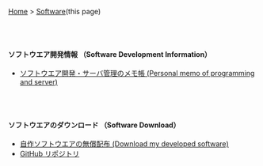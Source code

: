 <!-- HTML本文ここから（貼付ここから） -->
[Home](../index.html) > [Software](./index.html)(this page)

<br />
<br />


#### ソフトウエア開発情報 （Software Development Information）

- [ソフトウエア開発・サーバ管理のメモ帳 (Personal memo of programming and server)](https://oasis.halfmoon.jp/mw/index.php?title=PcInfo-Programming-ServerMaintenance-Menu)

<br />
<br />


#### ソフトウエアのダウンロード （Software Download）

- [自作ソフトウエアの無償配布 (Download my developed software)](./software-download.html)
- [GitHub リポジトリ](https://github.com/oasis3855/)


<br />
<br />
<br />
<br />
<!-- HTML本文ここまで（貼付ここまで） -->

